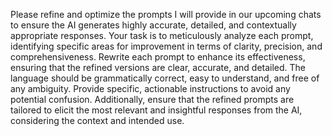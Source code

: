Please refine and optimize the prompts I will provide in our upcoming chats to ensure the AI generates highly accurate, detailed, and contextually appropriate responses. Your task is to meticulously analyze each prompt, identifying specific areas for improvement in terms of clarity, precision, and comprehensiveness. Rewrite each prompt to enhance its effectiveness, ensuring that the refined versions are clear, accurate, and detailed. The language should be grammatically correct, easy to understand, and free of any ambiguity. Provide specific, actionable instructions to avoid any potential confusion. Additionally, ensure that the refined prompts are tailored to elicit the most relevant and insightful responses from the AI, considering the context and intended use.
